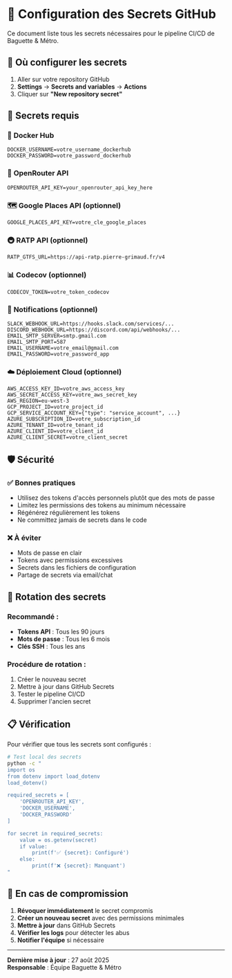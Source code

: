 # 🔐 Configuration des Secrets GitHub

Ce document liste tous les secrets nécessaires pour le pipeline CI/CD de Baguette & Métro.

## 📍 Où configurer les secrets

1. Aller sur votre repository GitHub
2. **Settings** → **Secrets and variables** → **Actions**
3. Cliquer sur **"New repository secret"**

## 🔑 Secrets requis

### 🔧 **Docker Hub**
```
DOCKER_USERNAME=votre_username_dockerhub
DOCKER_PASSWORD=votre_password_dockerhub
```

### 🤖 **OpenRouter API**
```
OPENROUTER_API_KEY=your_openrouter_api_key_here
```

### 🗺️ **Google Places API** (optionnel)
```
GOOGLE_PLACES_API_KEY=votre_cle_google_places
```

### 🚇 **RATP API** (optionnel)
```
RATP_GTFS_URL=https://api-ratp.pierre-grimaud.fr/v4
```

### 📊 **Codecov** (optionnel)
```
CODECOV_TOKEN=votre_token_codecov
```

### 🔔 **Notifications** (optionnel)
```
SLACK_WEBHOOK_URL=https://hooks.slack.com/services/...
DISCORD_WEBHOOK_URL=https://discord.com/api/webhooks/...
EMAIL_SMTP_SERVER=smtp.gmail.com
EMAIL_SMTP_PORT=587
EMAIL_USERNAME=votre_email@gmail.com
EMAIL_PASSWORD=votre_password_app
```

### ☁️ **Déploiement Cloud** (optionnel)
```
AWS_ACCESS_KEY_ID=votre_aws_access_key
AWS_SECRET_ACCESS_KEY=votre_aws_secret_key
AWS_REGION=eu-west-3
GCP_PROJECT_ID=votre_project_id
GCP_SERVICE_ACCOUNT_KEY={"type": "service_account", ...}
AZURE_SUBSCRIPTION_ID=votre_subscription_id
AZURE_TENANT_ID=votre_tenant_id
AZURE_CLIENT_ID=votre_client_id
AZURE_CLIENT_SECRET=votre_client_secret
```

## 🛡️ **Sécurité**

### ✅ **Bonnes pratiques**
- Utilisez des tokens d'accès personnels plutôt que des mots de passe
- Limitez les permissions des tokens au minimum nécessaire
- Régénérez régulièrement les tokens
- Ne committez jamais de secrets dans le code

### ❌ **À éviter**
- Mots de passe en clair
- Tokens avec permissions excessives
- Secrets dans les fichiers de configuration
- Partage de secrets via email/chat

## 🔄 **Rotation des secrets**

### **Recommandé :**
- **Tokens API** : Tous les 90 jours
- **Mots de passe** : Tous les 6 mois
- **Clés SSH** : Tous les ans

### **Procédure de rotation :**
1. Créer le nouveau secret
2. Mettre à jour dans GitHub Secrets
3. Tester le pipeline CI/CD
4. Supprimer l'ancien secret

## 📋 **Vérification**

Pour vérifier que tous les secrets sont configurés :

```bash
# Test local des secrets
python -c "
import os
from dotenv import load_dotenv
load_dotenv()

required_secrets = [
    'OPENROUTER_API_KEY',
    'DOCKER_USERNAME',
    'DOCKER_PASSWORD'
]

for secret in required_secrets:
    value = os.getenv(secret)
    if value:
        print(f'✅ {secret}: Configuré')
    else:
        print(f'❌ {secret}: Manquant')
"
```

## 🚨 **En cas de compromission**

1. **Révoquer immédiatement** le secret compromis
2. **Créer un nouveau secret** avec des permissions minimales
3. **Mettre à jour** dans GitHub Secrets
4. **Vérifier les logs** pour détecter les abus
5. **Notifier l'équipe** si nécessaire

---

**Dernière mise à jour** : 27 août 2025  
**Responsable** : Équipe Baguette & Métro
